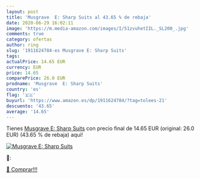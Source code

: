 ```yaml
---
layout: post
title: 'Musgrave  E: Sharp Suits al 43.65 % de rebaja'
date: 2020-06-29 16:02:11
image: 'https://m.media-amazon.com/images/I/51zvuhetIIL._SL200_.jpg'
comments: true
category: ofertas
author: ring
slug: '1911624784-es Musgrave E: Sharp Suits'
tags: 
actualPrice: 14.65 EUR
currency: EUR
price: 14.65
comparePrice: 26.0 EUR
prodname: 'Musgrave  E: Sharp Suits'
country: 'es'
flag: '🇪🇸'
buyurl: 'https://www.amazon.es/dp/1911624784/?tag=tolees-21'
descuento: '43.65'
average: '14.65'
---
```


Tienes [Musgrave  E: Sharp Suits](https://www.amazon.es/dp/1911624784/?tag=tolees-21) con precio final de  14.65 EUR (original: 26.0 EUR) (43.65 %  de rebaja) aqui!

[![Musgrave  E: Sharp Suits](https://m.media-amazon.com/images/I/51zvuhetIIL._SL200_.jpg)](https://www.amazon.es/dp/1911624784/?tag=tolees-21)

🔎:


[🛒 Comprar!!!](https://www.amazon.es/dp/1911624784/?tag=tolees-21)
